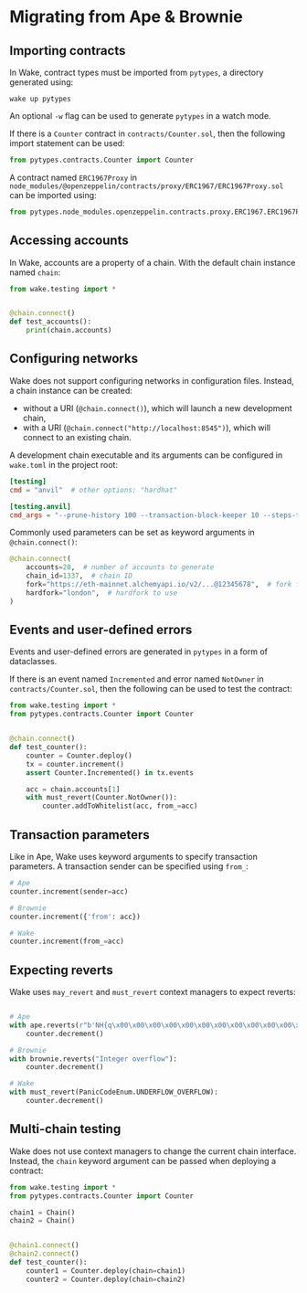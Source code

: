 # Migrating from Ape & Brownie

## Importing contracts

In Wake, contract types must be imported from `pytypes`, a directory generated using:

```shell
wake up pytypes
```

An optional `-w` flag can be used to generate `pytypes` in a watch mode.

If there is a `Counter` contract in `contracts/Counter.sol`, then the following import statement can be used:

```python
from pytypes.contracts.Counter import Counter
```

A contract named `ERC1967Proxy` in `node_modules/@openzeppelin/contracts/proxy/ERC1967/ERC1967Proxy.sol` can be imported using:

```python
from pytypes.node_modules.openzeppelin.contracts.proxy.ERC1967.ERC1967Proxy import ERC1967Proxy
```

## Accessing accounts

In Wake, accounts are a property of a chain. With the default chain instance named `chain`:

```python
from wake.testing import *


@chain.connect()
def test_accounts():
    print(chain.accounts)
```

## Configuring networks

Wake does not support configuring networks in configuration files. Instead, a chain instance can be created:

- without a URI (`@chain.connect()`), which will launch a new development chain,
- with a URI (`@chain.connect("http://localhost:8545")`), which will connect to an existing chain.

A development chain executable and its arguments can be configured in `wake.toml` in the project root:

```toml title="wake.toml"
[testing]
cmd = "anvil"  # other options: "hardhat"

[testing.anvil]
cmd_args = "--prune-history 100 --transaction-block-keeper 10 --steps-tracing --silent"
```

Commonly used parameters can be set as keyword arguments in `@chain.connect()`:

```python
@chain.connect(
    accounts=20,  # number of accounts to generate
    chain_id=1337,  # chain ID
    fork="https://eth-mainnet.alchemyapi.io/v2/...@12345678",  # fork from a block
    hardfork="london",  # hardfork to use
)
```

## Events and user-defined errors

Events and user-defined errors are generated in `pytypes` in a form of dataclasses.

If there is an event named `Incremented` and error named `NotOwner` in `contracts/Counter.sol`, then the following can be used to test the contract:

```python
from wake.testing import *
from pytypes.contracts.Counter import Counter


@chain.connect()
def test_counter():
    counter = Counter.deploy()
    tx = counter.increment()
    assert Counter.Incremented() in tx.events

    acc = chain.accounts[1]
    with must_revert(Counter.NotOwner()):
        counter.addToWhitelist(acc, from_=acc)
```

## Transaction parameters

Like in Ape, Wake uses keyword arguments to specify transaction parameters. A transaction sender can be specified using `from_`:

```python
# Ape
counter.increment(sender=acc)

# Brownie
counter.increment({'from': acc})

# Wake
counter.increment(from_=acc)
```

## Expecting reverts

Wake uses `may_revert` and `must_revert` context managers to expect reverts:

```python

# Ape
with ape.reverts(r"b'NH{q\x00\x00\x00\x00\x00\x00\x00\x00\x00\x00\x00\x00\x00\x00\x00\x00\x00\x00\x00\x00\x00\x00\x00\x00\x00\x00\x00\x00\x00\x00\x00\x11'"):
    counter.decrement()

# Brownie
with brownie.reverts("Integer overflow"):
    counter.decrement()

# Wake
with must_revert(PanicCodeEnum.UNDERFLOW_OVERFLOW):
    counter.decrement()
```

## Multi-chain testing

Wake does not use context managers to change the current chain interface. Instead, the `chain` keyword argument can be passed when deploying a contract:

```python
from wake.testing import *
from pytypes.contracts.Counter import Counter

chain1 = Chain()
chain2 = Chain()


@chain1.connect()
@chain2.connect()
def test_counter():
    counter1 = Counter.deploy(chain=chain1)
    counter2 = Counter.deploy(chain=chain2)
```
